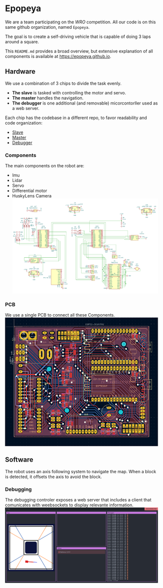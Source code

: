 # Epopeya
We are a team participating on the *WRO* competition. All our code is on this same github organization, named `Epopeya`.

The goal is to create a self-driving vehicle that is capable of doing 3 laps around a square.

This `README.md` provides a broad overview, but extensive explanation of all components is available at <https://epopeya.github.io>.

## Hardware
We use a combination of 3 chips to divide the task evenly.
- **The slave** is tasked with controlling the motor and servo.
- **The master** handles the navigation.
- **The debugger** is one additional (and removable) micorcontorller used as a web server.

Each chip has the codebase in a different repo, to favor readability and code organization:
- [Slave](https://github.com/Epopeya/Slave)
- [Master](https://github.com/Epopeya/Master)
- [Debugger](https://github.com/Epopeya/Web-Debug)

### Components
The main components on the robot are:
- Imu
- Lidar
- Servo
- Differential motor
- HuskyLens Camera
![PCB Schematic](./Scheme.png)
### PCB
We use a single PCB to connect all these Components.
![PCB Diagram](./PCB.png)
## Software
The robot uses an axis following system to navigate the map. When a block is detected, it offsets the axis to avoid the block.
### Debugging
The debugging controler exposes a web server that includes a client that comunicates with weebsockets to display relevante information.
![Website](./website.png)
